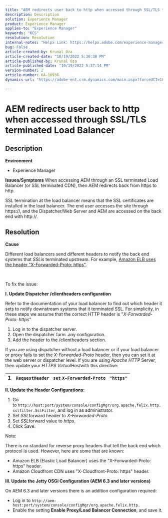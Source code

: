 ```yaml
---
title: "AEM redirects user back to http when accessed through SSL/TLS terminated Load Balancer"
description: Description
solution: Experience Manager
product: Experience Manager
applies-to: "Experience Manager"
keywords: "KCS"
resolution: Resolution
internal-notes: "Helpx Link: https://helpx.adobe.com/experience-manager/kb/AEM-redirecting-back-to-http-on-accessed-via-SSL-terminated-Load-Balancer.html"
bug: False
article-created-by: Krunal Oza
article-created-date: "10/19/2022 5:30:38 PM"
article-published-by: Krunal Oza
article-published-date: "10/19/2022 5:37:14 PM"
version-number: 2
article-number: KA-16936
dynamics-url: "https://adobe-ent.crm.dynamics.com/main.aspx?forceUCI=1&pagetype=entityrecord&etn=knowledgearticle&id=d23762bb-d34f-ed11-bba2-00224808679b"

---
```

# AEM redirects user back to http when accessed through SSL/TLS terminated Load Balancer

## Description

<b>Environment</b>
- Experience Manager



<b>Issues/Symptoms</b>
When accessing AEM through an SSL terminated Load Balancer (or SSL terminated CDN), then AEM redirects back from https to http.

SSL termination at the load balancer means that the SSL certificates are installed in the load balancer. The end user accesses the site through https://, and the Dispatcher/Web Server and AEM are accessed on the back end with http://.




## Resolution


<b>Cause</b>

Different load balancers send different headers to notify the back end systems that *SSL*is terminated upstream. For example, [Amazon ELB uses the header "X-Forwarded-Proto: https"](https://docs.aws.amazon.com/elasticloadbalancing/latest/classic/x-forwarded-headers.html#x-forwarded-proto).

​​​​​​

To fix the issue:

<b>I. Update Dispatcher /clientheaders configuration</b>

Refer to the documentation of your load balancer to find out which header it sets to notify downstream systems that it terminated SSL. For simplicity, in these steps we assume that the correct HTTP header is "*X-Forwarded-Proto: https*"

1. Log in to the dispatcher server.
2. Open the dispatcher farm .any configuration.
3. Add the header to the /clientheaders section.


If you are using dispatcher without a load balancer or if your load balancer or proxy fails to set the *X-Forwarded-Proto* header, then you can set it at the web server or dispatcher level. If you are using *Apache HTTP* Server, then update your *HTTPS VirtualHost*with this directive:


| 1 | `RequestHeader ` `set` `X-Forwarded-Proto ` `"https"` |
| --- | --- |


<b>II. Update the Header Configurations:</b>

1. Go to `http://host:port/system/console/configMgr/org.apache.felix.http.sslfilter.SslFilter`, and log in as administrator.
2. Set *SSL*forward header to *X-Forwarded-Proto.*
3. Set *SSL*forward value to *https*.
4. Click Save.


Note:

There is no standard for reverse proxy headers that tell the back end which protocol is used. However, here are some that are known:

- Amazon ELB (Elastic Load Balancer) uses the "X-Forwarded-Proto: https" header.
- Amazon Cloudfront CDN uses "X-Cloudfront-Proto: https" header.


<b>III. Update the Jetty OSGi Configuration (AEM 6.3 and later versions)</b>

On AEM 6.3 and later versions there is an addition configuration required:

- Log in to `http://aem-host:port/system/console/configMgr/org.apache.felix.http.`
- Enable the setting <b>Enable Proxy/Load Balancer Connection</b>, and save it.

